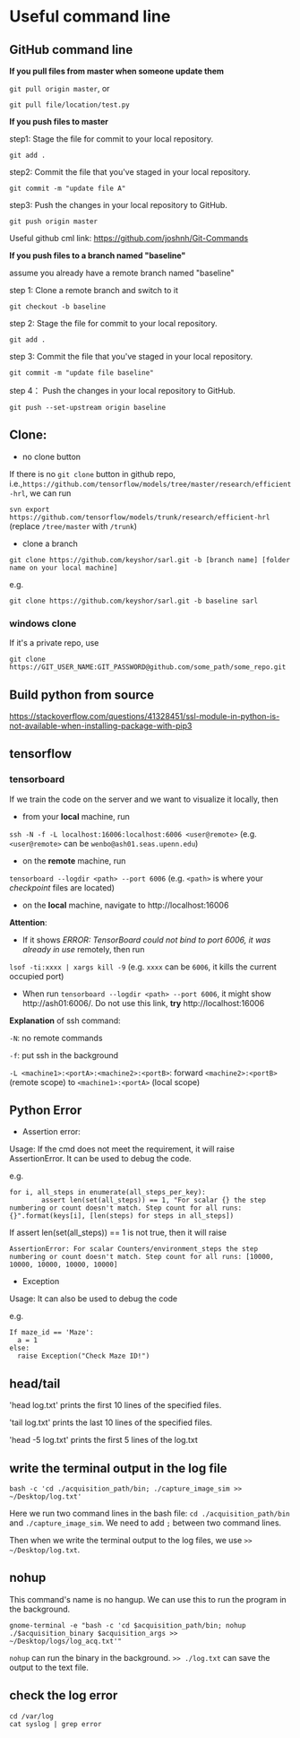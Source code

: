 # Useful command line

## GitHub command line

**If you pull files from master when someone update them**

`git pull origin master`, or

`git pull file/location/test.py`

**If you push files to master**

step1: Stage the file for commit to your local repository.

`git add .`

step2: Commit the file that you've staged in your local repository.

`git commit -m "update file A"`

step3: Push the changes in your local repository to GitHub.

`git push origin master`

Useful github cml link: https://github.com/joshnh/Git-Commands

**If you push files to a branch named "baseline"**

assume you already have a remote branch named "baseline"

step 1: Clone a remote branch and switch to it

`git checkout -b baseline`

step 2: Stage the file for commit to your local repository.

`git add .`

step 3: Commit the file that you've staged in your local repository.

`git commit -m "update file baseline"`

step 4： Push the changes in your local repository to GitHub. 

`git push --set-upstream origin baseline`

## Clone:

- no clone button

If there is no `git clone` button in github repo, i.e.,`https://github.com/tensorflow/models/tree/master/research/efficient-hrl`, we can run

`svn export https://github.com/tensorflow/models/trunk/research/efficient-hrl` (replace `/tree/master` with `/trunk`)

- clone a branch

`git clone https://github.com/keyshor/sarl.git -b [branch name] [folder name on your local machine]`

e.g.

`git clone https://github.com/keyshor/sarl.git -b baseline sarl`

### windows clone

If it's a private repo, use

`git clone https://GIT_USER_NAME:GIT_PASSWORD@github.com/some_path/some_repo.git`

## Build python from source

https://stackoverflow.com/questions/41328451/ssl-module-in-python-is-not-available-when-installing-package-with-pip3

## tensorflow

### tensorboard

If we train the code on the server and we want to visualize it locally, then

- from your **local** machine, run

`ssh -N -f -L localhost:16006:localhost:6006 <user@remote>` (e.g. `<user@remote>` can be `wenbo@ash01.seas.upenn.edu`)

- on the **remote** machine, run

`tensorboard --logdir <path> --port 6006` (e.g. `<path>` is where your *checkpoint* files are located)

- on the **local** machine, navigate to http://localhost:16006

**Attention**: 

- If it shows *ERROR: TensorBoard could not bind to port 6006, it was already in use* remotely, then run

`lsof -ti:xxxx | xargs kill -9` (e.g. `xxxx` can be `6006`, it kills the current occupied port)

- When run `tensorboard --logdir <path> --port 6006`, it might show http://ash01:6006/. Do not use this link, **try** http://localhost:16006

**Explanation** of ssh command:

`-N`: no remote commands

`-f`: put ssh in the background

`-L <machine1>:<portA>:<machine2>:<portB>`: forward `<machine2>:<portB>` (remote scope) to `<machine1>:<portA>` (local scope) 


## Python Error

- Assertion error:

Usage: If the cmd does not meet the requirement, it will raise AssertionError. It can be used to debug the code.

e.g.
```
for i, all_steps in enumerate(all_steps_per_key):
        assert len(set(all_steps)) == 1, "For scalar {} the step numbering or count doesn't match. Step count for all runs: {}".format(keys[i], [len(steps) for steps in all_steps])
```

If assert len(set(all_steps)) == 1 is not true, then it will raise

```
AssertionError: For scalar Counters/environment_steps the step numbering or count doesn't match. Step count for all runs: [10000, 10000, 10000, 10000, 10000]
```

- Exception 

Usage: It can also be used to debug the code

e.g.
```
If maze_id == 'Maze':
  a = 1
else:
  raise Exception("Check Maze ID!")
```


## head/tail

'head log.txt' prints the first 10 lines of the specified files.

'tail log.txt' prints the last 10 lines of the specified files.

'head -5 log.txt' prints the first 5 lines of the log.txt


## write the terminal output in the log file
```
bash -c 'cd ./acquisition_path/bin; ./capture_image_sim >> ~/Desktop/log.txt'
```
Here we run two command lines in the bash file: `cd ./acquisition_path/bin` and `./capture_image_sim`. We need to add `;` between two command lines. 

Then when we write the terminal output to the log files, we use `>> ~/Desktop/log.txt`.


## nohup

This command's name is no hangup. We can use this to run the program in the background.

```
gnome-terminal -e "bash -c 'cd $acquisition_path/bin; nohup ./$acquisition_binary $acquisition_args >> ~/Desktop/logs/log_acq.txt'"
```
`nohup` can run the binary in the background. `>> ./log.txt` can save the output to the text file.


## check the log error 
```
cd /var/log
cat syslog | grep error
```
